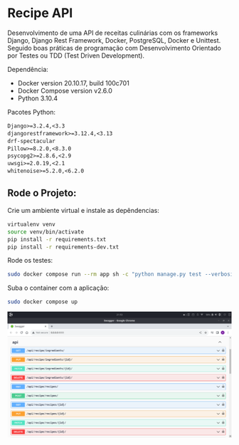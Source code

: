 # Recipe API

Desenvolvimento de uma API de receitas culinárias com os frameworks Django, Django Rest Framework, Docker, PostgreSQL, Docker e Unittest. Seguido boas práticas de programação com Desenvolvimento Orientado por Testes ou TDD (Test Driven Development).

Dependência:
* Docker version 20.10.17, build 100c701
* Docker Compose version v2.6.0
* Python 3.10.4

Pacotes Python:

```txt
Django>=3.2.4,<3.3
djangorestframework>=3.12.4,<3.13
drf-spectacular
Pillow>=8.2.0,<8.3.0
psycopg2>=2.8.6,<2.9
uwsgi>=2.0.19,<2.1
whitenoise>=5.2.0,<6.2.0
```

## Rode o Projeto:

Crie um ambiente virtual e instale as depêndencias:
```bash
virtualenv venv
source venv/bin/activate
pip install -r requirements.txt
pip install -r requirements-dev.txt
```

Rode os testes:
```bash
sudo docker compose run --rm app sh -c "python manage.py test --verbosity 2"
```

Suba o container com a aplicação:
```bash
sudo docker compose up
```

![documentation](swagger_documentation.png)

